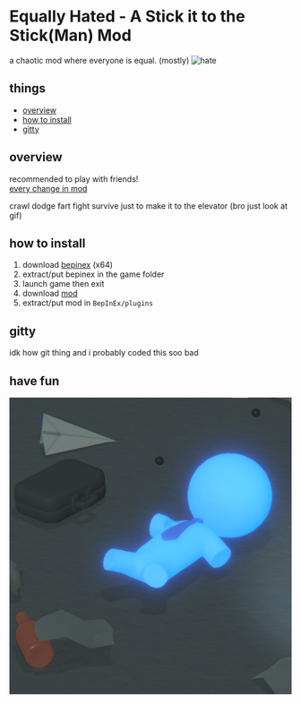 # Equally Hated - A Stick it to the Stick(Man) Mod
a chaotic mod where everyone is equal. (mostly)
![hate](/git/things/SITTSM_Intro.gif)
## things
- [overview](#overview)
- [how to install](#how-to-install)
- [gitty](#gitty)

## overview
recommended to play with friends!
<br> [every change in mod](/git/everyChanges.md)

crawl dodge fart fight survive just to make it to the elevator (bro just look at gif)

## how to install
1. download [bepinex](https://github.com/BepInEx/BepInEx) (x64)
2. extract/put bepinex in the game folder 
3. launch game then exit
4. download [mod]()
5. extract/put mod in ``BepInEx/plugins``

## gitty
idk how git thing
and i probably coded this soo bad

## have fun
![#1 worker!](/git/things/doIPutHimDown.png)